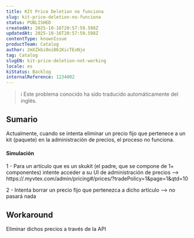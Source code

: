 ```yaml
---
title: KIt Price Deletion no funciona
slug: kit-price-deletion-no-funciona
status: PUBLISHED
createdAt: 2025-10-16T20:57:59.598Z
updatedAt: 2025-10-16T20:57:59.598Z
contentType: knownIssue
productTeam: Catalog
author: 2mXZkbi0oi061KicTExNjo
tag: Catalog
slugEN: kit-price-deletion-not-working
locale: es
kiStatus: Backlog
internalReference: 1234002
---
```


>ℹ️ Este problema conocido ha sido traducido automáticamente del inglés.

## Sumario


Actualmente, cuando se intenta eliminar un precio fijo que pertenece a un kit (paquete) en la administración de precios, el proceso no funciona.


#### Simulación


1 - Para un artículo que es un skukit (el padre, que se compone de 1+ componentes) intente acceder a su UI de administración de precios --> https://.myvtex.com/admin/pricing#/prices/?tradePolicy=1&page=1&qtd=10

2 - Intenta borrar un precio fijo que pertenezca a dicho artículo --> no pasará nada

## Workaround


Eliminar dichos precios a través de la API



